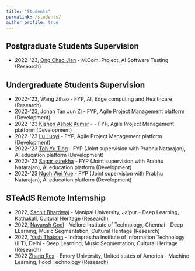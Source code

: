 ```yaml
---
title: "Students"
permalink: /students/
author_profile: true
---
```



## Postgraduate Students Supervision

* 2022-'23, [Ong Chao Jian](https://www.linkedin.com/in/chao-jian-ong-064b31b1/) - M.Com. Project, AI Software Testing (Research)

## Undergraduate Students Supervision

* 2022-'23, Wang Zihao - FYP, AI, Edge computing and Healthcare (Research)
* 2022-'23, Jonah Tan Jun Zi - FYP, Agile Project Management platform (Development)
* 2022-'23 [Kishen Ashok Kumar](https://www.linkedin.com/in/kishen-ashok-kumar-75b0a1190/) - - FYP, Agile Project Management platform (Development)
* 2022-'23 [Lu Luoyi](https://www.linkedin.com/in/luluoyi/) - FYP, Agile Project Management platform (Development)
* 2022-'23 [Toh Yu Ting](https://www.linkedin.com/in/tohyuting/) - FYP (Joint supervision with Prabhu Natarajan), AI education platform (Development)
* 2022-'23 [Sagar surekha](https://www.linkedin.com/in/sagar-sureka/) - FYP (Joint supervision with Prabhu Natarajan), AI education platform (Development)
* 2022-'23 [Ngoh Wei Yue](https://www.linkedin.com/in/weiyue/) - FYP (Joint supervision with Prabhu Natarajan), AI education platform (Development)

## STeAdS Remote Internship

* 2022, [Sachit Bhardwaj](https://www.linkedin.com/in/sachit-bhardwaj-99777623/) - Manipal University, Jaipur - Deep Learning, Kathakali, Cultural Heritage (Research)
* 2022, [Navansh Goel](https://www.linkedin.com/in/navanshgoel/) - Vellore Institute of Technology, Chennai - Deep LEarning, Music Segmentation, Cultural Heritage (Research)
* 2022, [Yash Thakran](https://www.linkedin.com/in/yashthakran/) - Indraprastha Institute of Information Technology (IIIT), Delhi - Deep Learning, Music Segmentation, Cultural Heritage (Research)
* 2022 [Zhang Rex](https://www.linkedin.com/in/rexzhang123/) - Emory University, United states of America - Machine Learning, Food Technology (Research)
